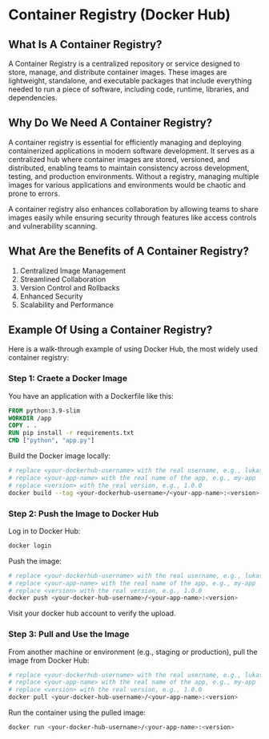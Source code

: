 # Container Registry (Docker Hub)

## What Is A Container Registry?

A Container Registry is a centralized repository or service designed to store, manage, and distribute container images. These images are lightweight, standalone, and executable packages that include everything needed to run a piece of software, including code, runtime, libraries, and dependencies.

## Why Do We Need A Container Registry?

A container registry is essential for efficiently managing and deploying containerized applications in modern software development. It serves as a centralized hub where container images are stored, versioned, and distributed, enabling teams to maintain consistency across development, testing, and production environments. Without a registry, managing multiple images for various applications and environments would be chaotic and prone to errors.

A container registry also enhances collaboration by allowing teams to share images easily while ensuring security through features like access controls and vulnerability scanning.

## What Are the Benefits of A Container Registry?

1. Centralized Image Management
2. Streamlined Collaboration
3. Version Control and Rollbacks
4. Enhanced Security
5. Scalability and Performance

## Example Of Using a Container Registry?

Here is a walk-through example of using Docker Hub, the most widely used container registry:

### Step 1: Craete a Docker Image

You have an application with a Dockerfile like this:

```dockerfile
FROM python:3.9-slim
WORKDIR /app
COPY . .
RUN pip install -r requirements.txt
CMD ["python", "app.py"]
```

Build the Docker image locally:

```sh
# replace <your-dockerhub-username> with the real username, e.g., lukas
# replace <your-app-name> with the real name of the app, e.g., my-app
# replace <version> with the real version, e.g., 1.0.0
docker build --tag <your-dockerhub-username>/<your-app-name>:<version> .
```

### Step 2: Push the Image to Docker Hub

Log in to Docker Hub:

```sh
docker login
```
Push the image:

```sh
# replace <your-dockerhub-username> with the real username, e.g., lukas
# replace <your-app-name> with the real name of the app, e.g., my-app
# replace <version> with the real version, e.g., 1.0.0
docker push <your-docker-hub-username>/<your-app-name>:<version>
```

Visit your docker hub account to verify the upload.

### Step 3: Pull and Use the Image

From another machine or environment (e.g., staging or production), pull the image from Docker Hub:

```sh
# replace <your-dockerhub-username> with the real username, e.g., lukas
# replace <your-app-name> with the real name of the app, e.g., my-app
# replace <version> with the real version, e.g., 1.0.0
docker pull <your-docker-hub-username>/<your-app-name>:<version>
```
Run the container using the pulled image:

```sh
docker run <your-docker-hub-username>/<your-app-name>:<version>
```
